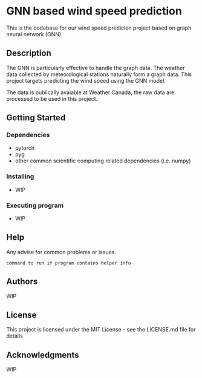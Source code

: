 # GNN based wind speed prediction 

This is the codebase for our wind speed predicion project based on graph neural network (GNN). 

## Description

The GNN is particularly effective to handle the graph data. The weather data collected by meteorological stations naturally form a graph data. This project targets predicting the wind speed using the GNN model. 

The data is publically avaiable at Weather Canada, the raw data are processed to be used in this project.

## Getting Started

### Dependencies

* pytorch
* pyg
* other common scientific computing related dependencies (i.e. numpy)

### Installing

* WIP

### Executing program

* WIP

## Help

Any advise for common problems or issues.
```
command to run if program contains helper info
```

## Authors

WIP


## License

This project is licensed under the MIT License - see the LICENSE.md file for details

## Acknowledgments
WIP